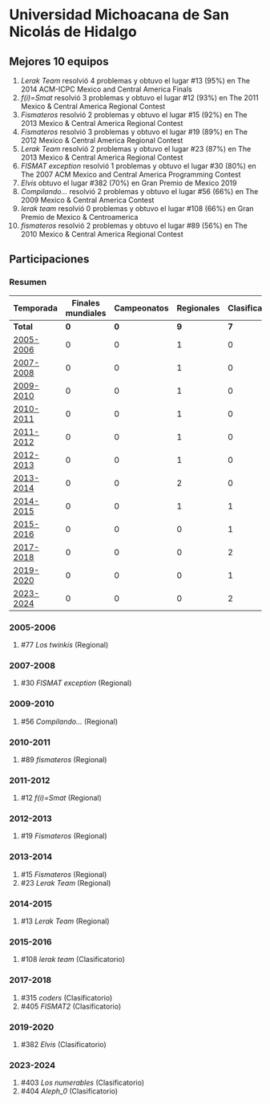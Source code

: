 ---
---

# Universidad Michoacana de San Nicolás de Hidalgo

## Mejores 10 equipos

1. _Lerak Team_ resolvió 4 problemas y obtuvo el lugar #13 (95%) en The 2014 ACM-ICPC Mexico and Central America Finals
1. _f(i)=Smat_ resolvió 3 problemas y obtuvo el lugar #12 (93%) en The 2011 Mexico & Central America Regional Contest
1. _Fismateros_ resolvió 2 problemas y obtuvo el lugar #15 (92%) en The 2013 Mexico & Central America Regional Contest
1. _Fismateros_ resolvió 3 problemas y obtuvo el lugar #19 (89%) en The 2012 Mexico & Central America Regional Contest
1. _Lerak Team_ resolvió 2 problemas y obtuvo el lugar #23 (87%) en The 2013 Mexico & Central America Regional Contest
1. _FISMAT exception_ resolvió 1 problemas y obtuvo el lugar #30 (80%) en The 2007 ACM Mexico and Central America Programming Contest
1. _Elvis_ obtuvo el lugar #382 (70%) en Gran Premio de Mexico 2019
1. _Compilando..._ resolvió 2 problemas y obtuvo el lugar #56 (66%) en The 2009 Mexico & Central America Contest
1. _lerak team_ resolvió 0 problemas y obtuvo el lugar #108 (66%) en Gran Premio de Mexico & Centroamerica
1. _fismateros_ resolvió 2 problemas y obtuvo el lugar #89 (56%) en The 2010 Mexico & Central America Regional Contest

## Participaciones

### Resumen

| Temporada | Finales mundiales | Campeonatos | Regionales | Clasificatorios | Equipos |
| --- | --- | --- | --- | --- | --- |
| **Total** | **0** | **0** | **9** | **7** | **15** |
| [2005-2006](#2005-2006) | 0 | 0 | 1 | 0 | 1 |
| [2007-2008](#2007-2008) | 0 | 0 | 1 | 0 | 1 |
| [2009-2010](#2009-2010) | 0 | 0 | 1 | 0 | 1 |
| [2010-2011](#2010-2011) | 0 | 0 | 1 | 0 | 1 |
| [2011-2012](#2011-2012) | 0 | 0 | 1 | 0 | 1 |
| [2012-2013](#2012-2013) | 0 | 0 | 1 | 0 | 1 |
| [2013-2014](#2013-2014) | 0 | 0 | 2 | 0 | 2 |
| [2014-2015](#2014-2015) | 0 | 0 | 1 | 1 | 1 |
| [2015-2016](#2015-2016) | 0 | 0 | 0 | 1 | 1 |
| [2017-2018](#2017-2018) | 0 | 0 | 0 | 2 | 2 |
| [2019-2020](#2019-2020) | 0 | 0 | 0 | 1 | 1 |
| [2023-2024](#2023-2024) | 0 | 0 | 0 | 2 | 2 |

### 2005-2006

1. #77 _Los twinkis_ (Regional)

### 2007-2008

1. #30 _FISMAT exception_ (Regional)

### 2009-2010

1. #56 _Compilando..._ (Regional)

### 2010-2011

1. #89 _fismateros_ (Regional)

### 2011-2012

1. #12 _f(i)=Smat_ (Regional)

### 2012-2013

1. #19 _Fismateros_ (Regional)

### 2013-2014

1. #15 _Fismateros_ (Regional)
1. #23 _Lerak Team_ (Regional)

### 2014-2015

1. #13 _Lerak Team_ (Regional)

### 2015-2016

1. #108 _lerak team_ (Clasificatorio)

### 2017-2018

1. #315 _coders_ (Clasificatorio)
1. #405 _FISMAT2_ (Clasificatorio)

### 2019-2020

1. #382 _Elvis_ (Clasificatorio)

### 2023-2024

1. #403 _Los numerables_ (Clasificatorio)
1. #404 _Aleph_0_ (Clasificatorio)



